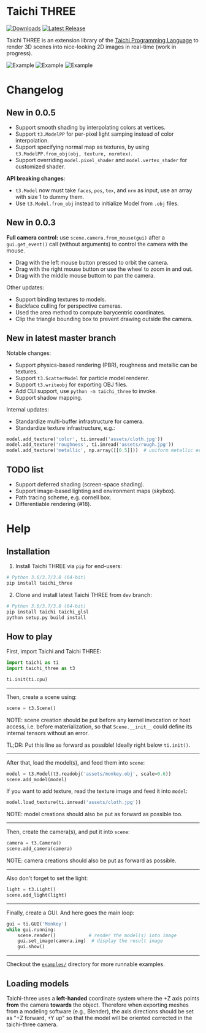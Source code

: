 Taichi THREE
============

[![Downloads](https://pepy.tech/badge/taichi-three)](https://pepy.tech/project/taichi-three)
[![Latest Release](https://img.shields.io/github/v/release/taichi-dev/taichi_three)](https://github.com/taichi-dev/taichi_three/releases)

Taichi THREE is an extension library of the [Taichi Programming Language](https://github.com/taichi-dev/taichi) to render 3D scenes into nice-looking 2D images in real-time (work in progress).


![Example](https://github.com/taichi-dev/public_files/raw/master/binding_textures.png)
![Example](https://github.com/taichi-dev/public_files/raw/master/transform_models.png)
![Example](https://github.com/taichi-dev/public_files/raw/master/taichi/mass_spring_3d.gif)


Changelog
=========

New in 0.0.5
------------

* Support smooth shading by interpolating colors at vertices.
* Support `t3.ModelPP` for per-pixel light samping instead of color interpolation.
* Support specifying normal map as textures, by using `t3.ModelPP.from_obj(obj, texture, normtex)`.
* Support overriding `model.pixel_shader` and `model.vertex_shader` for customized shader.

**API breaking changes**:
* `t3.Model` now must take `faces`, `pos`, `tex`, and `nrm` as input, use an array with size 1 to dummy them.
* Use `t3.Model.from_obj` instead to initialize Model from `.obj` files.


New in 0.0.3
------------

**Full camera control:** use `scene.camera.from_mouse(gui)` after a `gui.get_event()` call (without arguments) to control the camera with the mouse.
* Drag with the left mouse button pressed to orbit the camera.
* Drag with the right mouse button or use the wheel to zoom in and out.
* Drag with the middle mouse buttom to pan the camera.

Other updates:
* Support binding textures to models.
* Backface culling for perspective cameras.
* Used the area method to compute barycentric coordinates.
* Clip the triangle bounding box to prevent drawing outside the camera.


New in latest master branch
---------------------------

Notable changes:
* Support physics-based rendering (PBR), roughness and metallic can be textures.
* Support `t3.ScatterModel` for particle model renderer.
* Support `t3.writeobj` for exporting OBJ files.
* Add CLI support, use `python -m taichi_three` to invoke.
* Support shadow mapping.

Internal updates:
* Standardize multi-buffer infrastructure for camera.
* Standardize texture infrastructure, e.g.:

```py
model.add_texture('color', ti.imread('assets/cloth.jpg'))
model.add_texture('roughness', ti.imread('assets/rough.jpg'))
model.add_texture('metallic', np.array([[0.5]]))  # uniform metallic everywhere
```

TODO list
---------

* Support deferred shading (screen-space shading).
* Support image-based lighting and environment maps (skybox).
* Path tracing scheme, e.g. cornell box.
* Differentiable rendering (#18).



Help
====

Installation
------------

1. Install Taichi THREE via `pip` for end-users:

```bash
# Python 3.6/3.7/3.8 (64-bit)
pip install taichi_three
```

2. Clone and install latest Taichi THREE from `dev` branch:

```bash
# Python 3.6/3.7/3.8 (64-bit)
pip install taichi taichi_glsl
python setup.py build install
```


How to play
-----------

First, import Taichi and Taichi THREE:
```py
import taichi as ti
import taichi_three as t3

ti.init(ti.cpu)
```

---

Then, create a scene using:
```py
scene = t3.Scene()
```

NOTE: scene creation should be put before any kernel invocation or host access,
i.e. before materialization, so that `Scene.__init__` could define its internal
tensors without an error.

TL;DR: Put this line as forward as possible! Ideally right below `ti.init()`.

---

After that, load the model(s), and feed them into `scene`:

```py
model = t3.Model(t3.readobj('assets/monkey.obj', scale=0.6))
scene.add_model(model)
```

If you want to add texture, read the texture image and feed it into `model`:

```py
model.load_texture(ti.imread('assets/cloth.jpg'))
```

NOTE: model creations should also be put as forward as possible too.

---

Then, create the camera(s), and put it into `scene`:

```py
camera = t3.Camera()
scene.add_camera(camera)
``` 

NOTE: camera creations should also be put as forward as possible.

---

Also don't forget to set the light:
```py
light = t3.Light()
scene.add_light(light)
```

---

Finally, create a GUI. And here goes the main loop:

```py
gui = ti.GUI('Monkey')
while gui.running:
    scene.render()            # render the model(s) into image
    gui.set_image(camera.img)  # display the result image
    gui.show()
```

---

Checkout the [`examples/`](https://github.com/taichi-dev/taichi_three/tree/master/examples) directory for more runnable examples.

Loading models
--------------

Taichi-three uses a **left-handed** coordinate system where the +Z axis points **from** the camera **towards** the object. Therefore when exporting meshes from a modeling software (e.g., Blender), the axis directions should be set as "+Z forward, +Y up" so that the model will be oriented corrected in the taichi-three camera.
